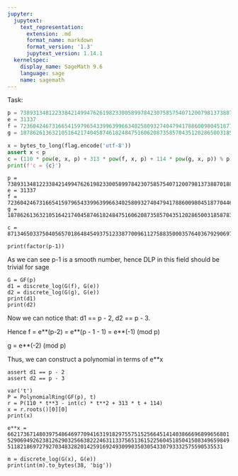 ```yaml
---
jupyter:
  jupytext:
    text_representation:
      extension: .md
      format_name: markdown
      format_version: '1.3'
      jupytext_version: 1.14.1
  kernelspec:
    display_name: SageMath 9.6
    language: sage
    name: sagemath
---
```


<!-- #region -->
<h>Task:</h>

```python
p = 7389313481223384214994762619823300589978423075857540712007981373887018860174846208000957230283669342186460652521580595183523706412588695116906905718440770776239313669678685198683933547601793742596023475603667
e = 31337
f = 7236042467316654159796543399639966340258093274047941788600980451877044636122969830708918356119442228154447395855689559447196348683125675305629837437591088260218138895919514078948650757100432223219969122629790
g = 1878626136321051642174045874618248475160620873585704351202865003185878331837410979441756843820270907300810543618813757245154196050399357659526631164136221434463496532263979506870318259276669412698827040743576

x = bytes_to_long(flag.encode('utf-8'))
assert x < p
c = (110 * pow(e, x, p) + 313 * pow(f, x, p) + 114 * pow(g, x, p)) % p
print(f'c = {c}')
```
<!-- #endregion -->

```sage
p = 7389313481223384214994762619823300589978423075857540712007981373887018860174846208000957230283669342186460652521580595183523706412588695116906905718440770776239313669678685198683933547601793742596023475603667
e = 31337
f = 7236042467316654159796543399639966340258093274047941788600980451877044636122969830708918356119442228154447395855689559447196348683125675305629837437591088260218138895919514078948650757100432223219969122629790
g = 1878626136321051642174045874618248475160620873585704351202865003185878331837410979441756843820270907300810543618813757245154196050399357659526631164136221434463496532263979506870318259276669412698827040743576

c = 871346503375040565701864845493751233877009611275883500035764036792906970084258238763963152627486758242101207127598485219754255161617890137664012548226251138485059295263306930653899766537171223837761341914356
```

```sage
print(factor(p-1))
```

<p>As we can see p-1 is a smooth number, hence DLP in this field should be trivial for sage</p>

```sage
G = GF(p)
d1 = discrete_log(G(f), G(e))
d2 = discrete_log(G(g), G(e))
print(d1)
print(d2)
```

<p>Now we can notice that: d1 == p - 2, d2 == p - 3.</p>
<p>Hence f = e**(p-2) = e**(p - 1 - 1) = e**(-1) (mod p)</p>
<p>g = e**(-2) (mod p)</p>
<p>Thus, we can construct a polynomial in terms of e**x</p>

```sage
assert d1 == p - 2
assert d2 == p - 3

var('t')
P = PolynomialRing(GF(p), t)
r = P(110 * t**3 - int(c) * t**2 + 313 * t + 114)
x = r.roots()[0][0]
print(x)
```

<code>e**x = 6621736714803975486469770941631918297557515256645141403866696899656801529069492623812629032566382224631133756513615225604518504150834965984951182186972792703483282014259169249309903503054330793332575590535531</code>

```sage
m = discrete_log(G(x), G(e))
print(int(m).to_bytes(38, 'big'))
```
